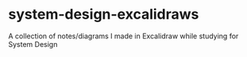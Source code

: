 # system-design-excalidraws
A collection of notes/diagrams I made in Excalidraw while studying for System Design
